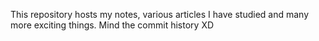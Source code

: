 This repository hosts my notes, various articles I have studied and many more exciting things.
Mind the commit history XD
